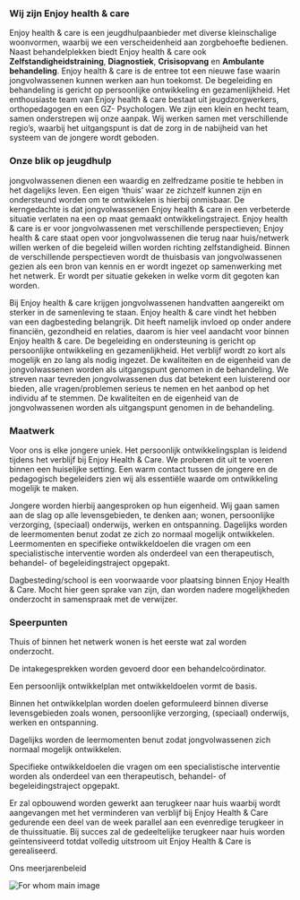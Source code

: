 ### Wij zijn Enjoy health & care
Enjoy health & care is een jeugdhulpaanbieder met diverse kleinschalige woonvormen, waarbij we een verscheidenheid aan zorgbehoefte bedienen. Naast behandelplekken biedt Enjoy health & care ook **Zelfstandigheidstraining**, **Diagnostiek**, **Crisisopvang** en **Ambulante behandeling**. Enjoy health & care is de entree tot een nieuwe fase waarin jongvolwassenen  kunnen werken aan hun toekomst. De begeleiding en behandeling is gericht op persoonlijke ontwikkeling en gezamenlijkheid. Het enthousiaste team van Enjoy health & care bestaat uit jeugdzorgwerkers, orthopedagogen en een GZ- Psychologen. We zijn een klein en hecht team, samen onderstrepen wij onze aanpak. Wij werken samen met verschillende regio’s, waarbij het uitgangspunt is dat de zorg in de nabijheid van het systeem van de jongere wordt geboden.


### Onze blik op jeugdhulp
jongvolwassenen  dienen een waardig en zelfredzame positie te hebben in het dagelijks leven. Een eigen ‘thuis’ waar ze zichzelf kunnen zijn en ondersteund worden om te ontwikkelen is hierbij onmisbaar. De kerngedachte is dat jongvolwassenen  Enjoy health & care in een verbeterde situatie verlaten na een op maat gemaakt ontwikkelingstraject. Enjoy health & care is er voor jongvolwassenen  met verschillende perspectieven; Enjoy health & care staat open voor jongvolwassenen  die terug naar huis/netwerk willen werken of die begeleid willen worden richting zelfstandigheid. Binnen de verschillende perspectieven wordt de thuisbasis van jongvolwassenen  gezien als een bron van kennis en er wordt ingezet op samenwerking met het netwerk. Er wordt per situatie gekeken in welke vorm dit gegoten kan worden.

Bij Enjoy health & care krijgen jongvolwassenen  handvatten aangereikt om sterker in de samenleving te staan. Enjoy health & care vindt het hebben van een dagbesteding belangrijk. Dit heeft namelijk invloed op onder andere financiën, gezondheid en relaties, daarom is hier veel aandacht voor binnen Enjoy health & care. De begeleiding en ondersteuning is gericht op persoonlijke ontwikkeling en gezamenlijkheid. Het verblijf wordt zo kort als mogelijk en zo lang als nodig ingezet. De kwaliteiten en de eigenheid van de jongvolwassenen  worden als uitgangspunt genomen in de behandeling. We streven naar tevreden jongvolwassenen  dus dat betekent een luisterend oor bieden, alle vragen/problemen serieus te nemen en het aanbod op het individu af te stemmen. De kwaliteiten en de eigenheid van de jongvolwassenen  worden als uitgangspunt genomen in de behandeling.

### Maatwerk
Voor ons is elke jongere uniek. Het persoonlijk ontwikkelingsplan is leidend tijdens het verblijf bij Enjoy Health & Care.  We proberen dit uit te voeren binnen een huiselijke setting. Een warm contact tussen de jongere en de pedagogisch begeleiders zien wij als essentiële waarde om ontwikkeling mogelijk te maken.

Jongere worden hierbij aangesproken op hun eigenheid.  Wij gaan samen aan de slag op alle levensgebieden, te denken aan; wonen, persoonlijke verzorging, (speciaal) onderwijs, werken en ontspanning. Dagelijks worden de leermomenten benut zodat ze zich zo normaal mogelijk ontwikkelen. Leermomenten en specifieke ontwikkeldoelen die vragen om een specialistische interventie worden als onderdeel van een therapeutisch, behandel- of begeleidingstraject opgepakt.

Dagbesteding/school is een voorwaarde voor plaatsing binnen Enjoy Health & Care. Mocht hier geen sprake van zijn, dan worden nadere mogelijkheden onderzocht in samenspraak met de verwijzer.

### Speerpunten
Thuis of binnen het netwerk wonen is het eerste wat zal worden onderzocht.

De intakegesprekken worden gevoerd door een behandelcoördinator.

Een persoonlijk ontwikkelplan met ontwikkeldoelen vormt de basis.

Binnen het ontwikkelplan worden doelen geformuleerd binnen diverse levensgebieden zoals wonen, persoonlijke verzorging, (speciaal) onderwijs, werken en ontspanning.

Dagelijks worden de leermomenten benut zodat jongvolwassenen  zich normaal mogelijk ontwikkelen.

Specifieke ontwikkeldoelen die vragen om een specialistische interventie worden als onderdeel van een therapeutisch, behandel- of begeleidingstraject opgepakt.

Er zal opbouwend worden gewerkt aan terugkeer naar huis waarbij wordt aangevangen met het verminderen van verblijf bij Enjoy Health & Care gedurende een deel van de week parallel aan een evenredige terugkeer in de thuissituatie. Bij succes zal de gedeeltelijke terugkeer naar huis worden geïntensiveerd totdat volledig uitstroom uit Enjoy Health & Care is gerealiseerd.

Ons meerjarenbeleid

![For whom main image](/images/about/1.jpg)
